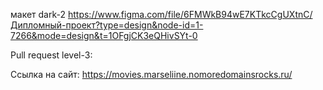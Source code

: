 макет dark-2 https://www.figma.com/file/6FMWkB94wE7KTkcCgUXtnC/Дипломный-проект?type=design&node-id=1-7266&mode=design&t=1OFgjCK3eQHivSYt-0

Pull request level-3: 

Ссылка на сайт: https://movies.marseliine.nomoredomainsrocks.ru/
